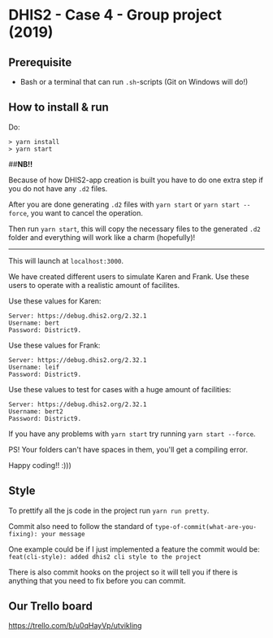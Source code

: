 # DHIS2 - Case 4 - Group project (2019)

## Prerequisite

- Bash or a terminal that can run `.sh`-scripts (Git on Windows will do!)

## How to install & run

Do:

```
> yarn install
> yarn start
```

##****NB!!****

Because of how DHIS2-app creation is built you have to do one extra step if you do not have any `.d2` files.

After you are done generating `.d2` files with `yarn start` or `yarn start --force`, you want to cancel the operation.

Then run `yarn start`, this will copy the necessary files to the generated `.d2` folder and everything will work like a charm (hopefully)!
 

-----
This will launch at `localhost:3000`.

We have created different users to simulate Karen and Frank. Use these users to operate with a realistic amount of facilites.

Use these values for Karen:
```
Server: https://debug.dhis2.org/2.32.1
Username: bert
Password: District9.
```
Use these values for Frank:
```
Server: https://debug.dhis2.org/2.32.1
Username: leif
Password: District9.
```
Use these values to test for cases with a huge amount of facilities:
```
Server: https://debug.dhis2.org/2.32.1
Username: bert2
Password: District9.
```

If you have any problems with `yarn start` try running `yarn start --force`.

PS! Your folders can't have spaces in them, you'll get a compiling error.

Happy coding!! :)))

## Style

To prettify all the js code in the project run `yarn run pretty`.

Commit also need to follow the standard of `type-of-commit(what-are-you-fixing): your message`

One example could be if I just implemented a feature the commit would be: `feat(cli-style): added dhis2 cli style to the project`

There is also commit hooks on the project so it will tell you if there is anything that you need to fix before you can commit.

## Our Trello board

https://trello.com/b/u0qHayVp/utvikling

